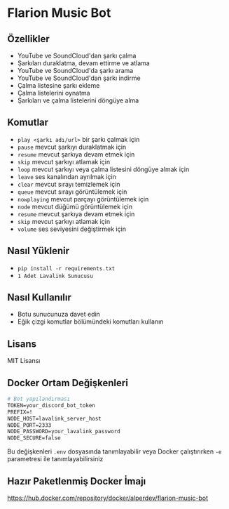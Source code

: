 # Flarion Music Bot



## Özellikler
- YouTube ve SoundCloud'dan şarkı çalma
- Şarkıları duraklatma, devam ettirme ve atlama
- YouTube ve SoundCloud'da şarkı arama
- YouTube ve SoundCloud'dan şarkı indirme
- Çalma listesine şarkı ekleme
- Çalma listelerini oynatma
- Şarkıları ve çalma listelerini döngüye alma

## Komutlar
- `play <şarkı adı/url>` bir şarkı çalmak için
- `pause` mevcut şarkıyı duraklatmak için
- `resume` mevcut şarkıya devam etmek için
- `skip` mevcut şarkıyı atlamak için
- `loop` mevcut şarkıyı veya çalma listesini döngüye almak için
- `leave` ses kanalından ayrılmak için
- `clear` mevcut sırayı temizlemek için
- `queue` mevcut sırayı görüntülemek için
- `nowplaying` mevcut parçayı görüntülemek için
- `node` mevcut düğümü görüntülemek için
- `resume` mevcut şarkıya devam etmek için
- `skip` mevcut şarkıyı atlamak için
- `volume` ses seviyesini değiştirmek için

## Nasıl Yüklenir
- `pip install -r requirements.txt`
- `1 Adet Lavalink Sunucusu`

## Nasıl Kullanılır
- Botu sunucunuza davet edin
- Eğik çizgi komutlar bölümündeki komutları kullanın

## Lisans
MIT Lisansı


## Docker Ortam Değişkenleri

```dockerfile
# Bot yapılandırması
TOKEN=your_discord_bot_token
PREFIX=!
NODE_HOST=lavalink_server_host
NODE_PORT=2333
NODE_PASSWORD=your_lavalink_password
NODE_SECURE=false
```

Bu değişkenleri `.env` dosyasında tanımlayabilir veya Docker çalıştırırken `-e` parametresi ile tanımlayabilirsiniz


## Hazır Paketlenmiş Docker İmajı

https://hub.docker.com/repository/docker/alperdev/flarion-music-bot

